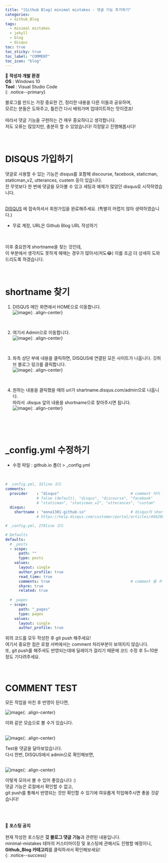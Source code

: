 ```yaml
---
title: "[Github Blog] minimal mistakes - 댓글 기능 추가하기"
categories:
  - Github_Blog
tags:
  - minimal mistakes
  - jekyll
  - blog
  - disqus
toc: true
toc_sticky: true
toc_label: "COMMENT"
toc_icon: "blog"
---
```


📌 **작성자 개발 환경** <br>
**OS** : Windows 10<br>
**Tool** : Visual Studio Code<br>
{: .notice--primary}

블로그를 만드는 가장 중요한 건, 정리한 내용을 다른 이들과 공유하며,<br>
모르는 분들은 도와주고, 틀린건 다시 배워가며 업데이트하는 맛이겠죠!<br>
<br>
따라서 댓글 기능을 구현하는 건 매우 중요하다고 생각합니다.<br>
저도 오류는 많았지만, 충분히 할 수 있었습니다! 걱정말고 진행해봅시다!<br>
<br>
<br>

# DISQUS 가입하기

댓글로 사용할 수 있는 기능은 disqus를 포함해 discourse, facebook, staticman, staticman_v2, utterances, custem 등이 있습니다.<br>
전 무엇보다 한 번에 댓글을 모아볼 수 있고 세팅과 예제가 많았던 disqus로 시작하였습니다.<br>
<br>

[DISQUS](https://disqus.com/) 에 접속하셔서 회원가입을 완료해주세요. (특별히 어렵지 않아 생략하였습니다.)<br>
- 무료 계정, URL은 Github Blog URL 작성하기
<br>
<br>
이후 중요한게 shortname을 찾는 것인데,<br>
이 부분에서 생각치도 못하게 헤매는 경우가 많아서(저도😂)
이를 조금 더 상세히 도와드리도록 하겠습니다.<br>
<br>
<br>

# shortname 찾기

1) DISQUS 메인 화면에서 HOME으로 이동합니다.<br>
![image](https://user-images.githubusercontent.com/45550607/102243641-be68e600-3f3e-11eb-968c-8f4466afa56b.png){: .align-center}
<br>

2) 여기서 Admin으로 이동합니다.<br>
![image](https://user-images.githubusercontent.com/45550607/102243644-c032a980-3f3e-11eb-9eed-b3fc03d3259d.png){: .align-center}
<br>

3) 좌측 상단 부에 내용을 클릭하면, DISQUS에 연결된 모든 사이트가 나옵니다. 깃허브 블로그 링크를 클릭합니다.<br>
![image](https://user-images.githubusercontent.com/45550607/102243659-c32d9a00-3f3e-11eb-84be-345bdade2ea7.png){: .align-center}
<br>

4) 원하는 내용을 클릭했을 때의 url가 shartname.disqus.com/admin으로 나옵니다.<br>
   따라서 .disqus 앞의 내용을 shortname으로 찾아주시면 됩니다.<br>
![image](https://user-images.githubusercontent.com/45550607/102243681-c759b780-3f3e-11eb-84ce-37d3d757a7d2.png){: .align-center}
<br>
<br>
<br>

# _config.yml 수정하기

- 수정 파일 : github.io 폴더 > _config.yml
<br>

```yml
# _config.yml, 32line 코드
comments:
  provider    : "disqus"                                # comment 처리 사이트 명칭 기재
              # false (default), "disqus", "discourse", "facebook"
              # "staticman", "staticman_v2", "utterances", "custom"
  disqus:
    shortname : "eona1301-github-io"                    # disqus의 shortname 기재
              # https://help.disqus.com/customer/portal/articles/466208-what-s-a-shortname-
```

```yml
# _config.yml, 270line 코드

# Defaults
defaults:
  # _posts
  - scope:
      path: ""
      type: posts
    values:
      layout: single
      author_profile: true
      read_time: true
      comments: true                                    # comment 를 주석 해지 후 true로 수정하기
      share: true
      related: true
  
  # _pages
  - scope:
      path: "_pages"
      type: pages
    values:
      layout: single
      author_profile: true
```

위의 코드를 모두 작성한 후 git push 해주세요!<br>
여기서 중요한 점은 로컬 서버에서는 comment 처리부분이 보여지지 않습니다.<br>
또, git push를 해주셔도 반영되는데에 딜레이가 걸리기 때문에 코드 수정 후 5~10분 정도 기다려주세요.<br>
<br>
<br>

# COMMENT TEST

모든 작업을 마친 후 반영이 된다면,<br>

![image](https://user-images.githubusercontent.com/45550607/102245006-5e733f00-3f40-11eb-9afe-6837da200d17.png){: .align-center}

이와 같은 모습으로 볼 수가 있습니다.<br>
<br>

![image](https://user-images.githubusercontent.com/45550607/102245300-b8740480-3f40-11eb-9bdf-098dc3118562.png){: .align-center}

Test용 댓글을 달아보았습니다.<br>
다시 한번, DISQUS에서 admin으로 확인해보면,<br>
<br>

![image](https://user-images.githubusercontent.com/45550607/102245479-f6712880-3f40-11eb-8b76-a2103d707425.png){: .align-center}

이렇게 모아서 볼 수 있어 좋았습니다 :)<br>
댓글 기능은 로컬에서 확인할 수 없고,<br>
git push를 통해서 반영되는 것만 확인할 수 있기에 여유롭게 작업해주시면 좋을 것같습니다!<br>
<br>
<br>
<br>

🔔 **포스팅 공지** <br><br>
현재 작성한 포스팅은 **깃 블로그 댓글 기능**과 관련된 내용입니다.<br>
minimal-mistakes 테마의 커스터마이징 및 포스팅에 관해서도 진행할 예정이니, 
**Github_Blog 카테고리**를 클릭하셔서 확인해보세요!<br>
{: .notice--success}